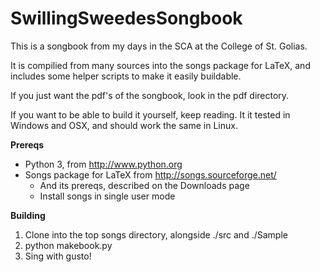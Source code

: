 # SwillingSweedesSongbook

This is a songbook from my days in the SCA at the College of St. Golias.

It is compilied from many sources into the songs package for LaTeX, and includes some helper scripts to make it easily buildable.

If you just want the pdf's of the songbook, look in the pdf directory.

If you want to be able to build it yourself, keep reading. It it tested in Windows and OSX, and should work the same in Linux.

**Prereqs**

* Python 3, from http://www.python.org
* Songs package for LaTeX from http://songs.sourceforge.net/
    * And its prereqs, described on the Downloads page
    * Install songs in single user mode
    
**Building**
1) Clone into the top songs directory, alongside ./src and ./Sample 
2) python makebook.py
3) Sing with gusto!